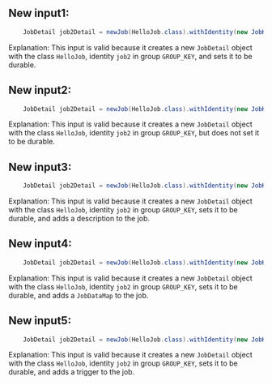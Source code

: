 ## New input1:
```java
    JobDetail job2Detail = newJob(HelloJob.class).withIdentity(new JobKey("job2", GROUP_KEY)).storeDurably().build();
```
Explanation: This input is valid because it creates a new `JobDetail` object with the class `HelloJob`, identity `job2` in group `GROUP_KEY`, and sets it to be durable.

## New input2:
```java
    JobDetail job2Detail = newJob(HelloJob.class).withIdentity(new JobKey("job2", GROUP_KEY)).build();
```
Explanation: This input is valid because it creates a new `JobDetail` object with the class `HelloJob`, identity `job2` in group `GROUP_KEY`, but does not set it to be durable.

## New input3:
```java
    JobDetail job2Detail = newJob(HelloJob.class).withIdentity(new JobKey("job2", GROUP_KEY)).storeDurably().withDescription("This is a durable job").build();
```
Explanation: This input is valid because it creates a new `JobDetail` object with the class `HelloJob`, identity `job2` in group `GROUP_KEY`, sets it to be durable, and adds a description to the job.

## New input4:
```java
    JobDetail job2Detail = newJob(HelloJob.class).withIdentity(new JobKey("job2", GROUP_KEY)).storeDurably().withJobData(new JobDataMap()).build();
```
Explanation: This input is valid because it creates a new `JobDetail` object with the class `HelloJob`, identity `job2` in group `GROUP_KEY`, sets it to be durable, and adds a `JobDataMap` to the job.

## New input5:
```java
    JobDetail job2Detail = newJob(HelloJob.class).withIdentity(new JobKey("job2", GROUP_KEY)).storeDurably().withTriggers(newTrigger().withIdentity("trigger1", "group1").startNow().build()).build();
```
Explanation: This input is valid because it creates a new `JobDetail` object with the class `HelloJob`, identity `job2` in group `GROUP_KEY`, sets it to be durable, and adds a trigger to the job.
